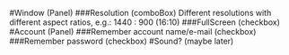 #Window (Panel)
###Resolution (comboBox)
Different resolutions with different aspect ratios, e.g.: 1440 : 900 (16:10)
###FullScreen (checkbox)
#Account (Panel)
###Remember account name/e-mail (checkbox)
###Remember password (checkbox)
#Sound? (maybe later)
